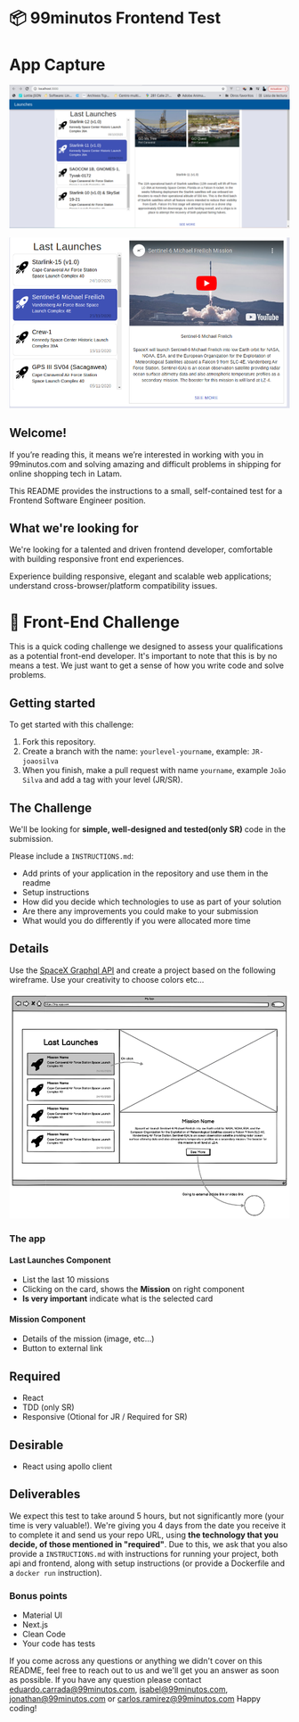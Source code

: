 # 📦 99minutos Frontend Test
# App Capture
![alt text](https://github.com/MisaelMa/99mins/blob/main/public/capture/1.png?raw=true)

![alt text](https://github.com/MisaelMa/99mins/blob/main/public/capture/2.png?raw=true)


## Welcome!
If you’re reading this, it means we’re interested in working with you in 99minutos.com and solving amazing and difficult problems in shipping for online shopping tech in Latam.

This README provides the instructions to a small, self-contained test for a Frontend Software Engineer position.

## What we're looking for
We're looking for a talented and driven frontend developer, comfortable with building responsive front end experiences.

Experience building responsive, elegant and scalable web applications; understand cross-browser/platform compatibility issues.

# 🚀 Front-End Challenge
This is a quick coding challenge we designed to assess your qualifications as a potential front-end developer. It's important to note that this is by no means a test. We just want to get a sense of how you write code and solve problems.

## Getting started
To get started with this challenge:
1) Fork this repository.
2) Create a branch with the name: ``yourlevel-yourname``, example: ``JR-joaosilva``
3) When you finish, make a pull request with name ``yourname``, example ``João Silva`` and add a tag with your level (JR/SR).

## The Challenge
We'll be looking for **simple, well-designed and tested(only SR)** code in the submission.

Please include a ``INSTRUCTIONS.md``:
- Add prints of your application in the repository and use them in the readme
- Setup instructions
- How did you decide which technologies to use as part of your solution
- Are there any improvements you could make to your submission
- What would you do differently if you were allocated more time

## Details
Use the [SpaceX Graphql API](https://api.spacex.land/graphql/) and create a project based on the following wireframe. Use your creativity to choose colors etc...

![Test Wireframe](wireframe-test.png "Test Wireframe")

### The app
#### Last Launches Component
- List the last 10 missions
- Clicking on the card, shows the **Mission** on right component
- **Is very important** indicate what is the selected card

#### Mission Component
- Details of the mission (image, etc...)
- Button to external link

## Required
- React
- TDD (only SR)
- Responsive (Otional for JR / Required for SR)

## Desirable
- React using apollo client

## Deliverables
We expect this test to take around 5 hours, but not significantly more (your time is very valuable!). We're giving you 4 days from the date you receive it to complete it and send us your repo URL, using **the technology that you decide, of those mentioned in "required"**. Due to this, we ask that you also provide a `INSTRUCTIONS.md` with instructions for running your project, both api and frontend, along with setup instructions (or provide a Dockerfile and a `docker run` instruction).

### Bonus points
- Material UI
- Next.js
- Clean Code
- Your code has tests

If you come across any questions or anything we didn't cover on this README, feel free to reach out to us and we'll get you an answer as soon as possible.
If you have any question please contact eduardo.carrada@99minutos.com, isabel@99minutos.com, jonathan@99minutos.com or carlos.ramirez@99minutos.com
Happy coding!
